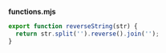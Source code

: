 **functions.mjs**

```js
export function reverseString(str) {
  return str.split('').reverse().join('');
}
```